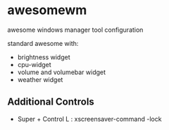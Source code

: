 # awesomewm
awesome windows manager tool configuration

standard awesome with:
* brightness widget
* cpu-widget
* volume and volumebar widget
* weather widget

## Additional Controls

* Super + Control L : xscreensaver-command -lock
